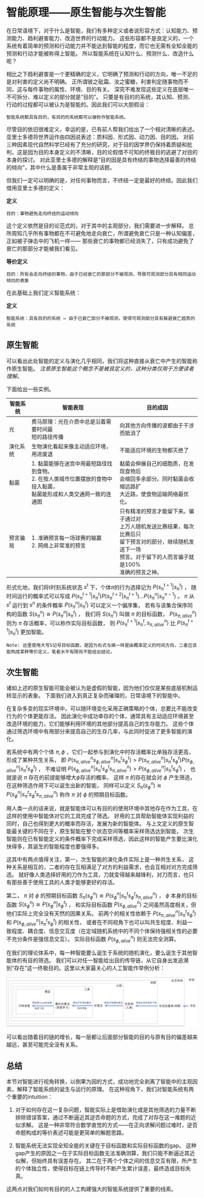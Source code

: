 # 智能原理——原生智能与次生智能

在日常语境下，对于什么是智能，我们有多种定义或者说形容方式：认知能力、预测能力、趋利避害能力、改造世界的行动能力。
这些形容都不是良定义的，一个系统有着简单的预测和行动能力并不能达到智能的程度，而它也无需有全知全能的预测和行动才能被称得上智能。
所以智能系统在认知什么、预测什么、改造什么呢？

相比之下趋利避害是一个更精确的定义，它明确了预测和行动的方向，唯一不足的是对利害的定义尚不明确。
正所谓彼之砒霜、汝之蜜糖，利害判定随事物而不同，这与每件事物的属性、环境、目的有关。
深究不难发现这些定义在底层唯一不可拆分、难以定义的部分就是“目的”。
只要是有目的的系统，其认知、预测、行动的过程都可以被认为是智能的。因此我们可以大胆假设：

```text
智能系统都具有目的，有目的的系统都可以被称作智能系统。
```

尽管目的依旧很难定义，幸运的是，已有前人帮我们给出了一个相对清晰的表述。
亚里士多德将世界运作由四因说表述：质料因、形式因、动力因、目的因。
对前三种因素现代自然科学已经有了充分的研究，对于目的因学界仍保持着质疑和批判，这是因为目的本身定义的不清晰，目的论假借不可知的终极目的逃避了对目的本身的探讨。
对此亚里士多德的解释是“目的因是具有终结的事物选择最善的终结的倾向”，其中什么是善属于非常主观的话题。

但我们一定可以明确的是，对任何事物而言，不终结一定是最好的终结。因此我们借用亚里士多德的定义：

**定义**

```text
目的：事物避免走向终结的运动倾向
```

这个定义依然是目的论范式的，对于其中的主观部分，我们需要进一步解释。
总所周知几乎所有事物都在不可避免地走向衰亡，所谓避免衰亡只是一种认知偏差，正如被子弹击中的飞机一样——
那些衰亡的事物都已经消失了，只有成功避免了衰亡的那部分才能被我们看见。

**等价定义**

```text
目的：所有会走向终结的事物，由于已经衰亡的那部分不被观测，导致可观测部分具有相同运动倾向的表象
```

在此基础上我们定义智能系统：

**定义**

```text
智能系统：具有目的的系统 ⇔ 由于已衰亡部分不被观测，使得可观测部分具有躲避衰亡趋势的系统
```


## 原生智能

可以看出此处智能的定义与演化几乎相同，我们将这种直接从衰亡中产生的智能称作原生智能。
*注意原生智能这个概念不是被良定义的，这种分类仅用于方便读者理解。*

下面给出一些实例。


| 智能系统 | 智能表现 | 目的成因 |
|---|---|---|
| 光 | 费马原理：光在介质中总是沿着需要时间最<br>短的路径传播 | 向其他方向传播的波都由于干涉而抵消了 |
| 演化系统 | 生物演化看起来像主动适应环境，用进废退 | 不能适应环境的生物都灭绝了 |
| 黏菌 | 1. 黏菌能够在迷宫中用最短路径找到食物。<br>2. 在按人类城市位置摆放的食物中投入黏菌，<br>黏菌能形成和人类交通网一致的连通图 | 黏菌会伸展自己的细胞质，在发现食物后<br>会缩回多余部分。同时黏菌会收缩远路扩<br>大近路，使食物运输网络最优化。 |
| 预言骗局 | 1. 准确预言每一场球赛的输赢<br>2. 网络上非常准的预言 | 只有精准的预言才能留下来。骗子通过对<br>上万人随机发送比赛结果，每次比赛后只<br>留下预言对的部分，继续随机发送下一场<br>预言。对于留下的人而言骗子就是100%<br>准确的预言之神。 |

形式化地，我们将t时刻系统状态 $s^t$ 下，个体$\pi$的行为选择记为 $P(s_{\pi}^{t+1}|s_{\pi}^t)$ ，
随时间运行的概率式可以写成 $P(s_{\pi}^{t+1}|s_{\pi}^t)P(s_{\pi}^{t+2}|s_{\pi}^{t+1})...P(s_{\pi}^n|s_{\pi}^{n-1})$ 。
$\pi$ 从 $s^t$ 运行到 $s^n$ 的条件概率 $P(s_{\pi}^n|s_{\pi}^t)$ 可以定义一个偏序集，
若有与该集合保序同构的函数 $S(s_{\pi}^n) \cong P(s_{\pi}^n|s_{\pi}^t)$ ，
我们将 $S(s_{\pi}^n)$ 叫做 $\pi$ 的目标函数， $P(s_{\pi,alive}^n)$ 则为 $\pi$ 存活概率，可以称作实际目标函数，
则 $P(s_{\pi}^{t+1}|s_{\pi}^t,s_{\pi,alive}^n)$ 比 $P(s_{\pi}^{t+1}|s_{\pi}^t)$ 更加智能。

```text
Note: 这里使用大写S记号目标函数，是因为右式与熵一样是由概率定义的时间方向，二者应该能构成某种等价定义，笔者水平有限尚不能给出结论。
```

## 次生智能

诸如上述的原生智能可能会被认为是虚假的智能，因为他们仅仅是某些底层机制运转显示的表象。
下面我们进入到真正复杂而璀璨的，日常语境下的智能中。

在复杂多变的现实环境中，可以随环境变化采用正确策略的个体，总要比不能改变行为的个体更能存活。
因此演化中成功幸存的个体，通常具有主动适应环境甚至改造环境的能力，它们能够利用环境的其他部分提高自己的生存能力。
这些个体通过筛选环境中有用部分来提高自己的生存几率，与此同时促进了更多智能的演化。

若系统中有两个个体 $\pi, \phi$ ，它们一起参与到演化中时存活概率比单独存活更高，形成了某种共生关系，
即 $P(s_{\pi,alive}^n s_{\phi,alive}^n | s_{\pi}^t s_{\phi}^t) \gt P(s_{\pi,alive}^n|s_{\pi}^t s_{\phi}^t)P(s_{\phi,alive}^n|s_{\pi}^t s_{\phi}^t)$ ，
不难证明 $P(s_{\phi,alive}^n | s_{\pi}^t s_{\phi}^t s_{\pi,alive}^n) \gt P(s_{\phi,alive}^n | s_{\pi}^t s_{\phi}^t)$ ，
也就是说 $\pi$ 存在的前提能够增大$\phi$存活的概率。
这样 $\pi$ 的存在就会对 $\phi$ 产生筛选，在这种筛选作用下可以诞生出新的智能，
同样可以定义 $S_{\pi}(s_{\phi}^n) \cong P(s_{\phi}^{n}|s_{\pi}^t s_{\phi}^t s_{\pi,alive}^n)$ 称作 $\pi$ 对 $\phi$ 的预期目标函数。

用人类一点的话来说，就是智能体可以有目的的使用环境中其他存在作为工具，在这样的使用中智能体对它的工具完成了筛选。
好用的工具帮助智能体实现利益的同时，自己也得到更大的概率而存活，发展为新的智能体。
与上文定义的原生智能最关键的不同在于，原生智能在整个状态空间等概率采样筛选达到智能，
次生智能则在已有智能定义的条件概率下完成采样筛选，因此这样的智能产生要比演化快得多，其诞生的智能程度也要强得多。

这其中有两点值得关注，第一，次生智能的演化条件实际上是一种共生关系，
这种关系是相互的，二者的存在互相满足了对方的利益需求，也会互相对对方完成筛选。
就好像人类选择好用的刀作为工具，刀就变得越来越锋利，对刀而言，也只有那些善于使用工具的人类才能够更好的存活。

第二， $\pi$ 对 $\phi$ 的预期目标函数 $S_{\pi}(s_{\phi}^n) \cong P(s_{\phi}^{n}|s_{\pi}^t s_{\phi}^t s_{\pi,alive}^n)$ ，
$\phi$ 本身的目标函数 $S(s_{\phi}^n) \cong P(s_{\phi}^n|s_{\phi}^t)$ ，
和实际目标函数 $P(s_{\phi,alive}^n)$ 之间虽然高度相关，但他们实际上完全没有天然的因果关系。
前两个的相关性依赖于 $P(s_{\pi,alive}^n|s_{\pi}^t s_{\phi}^t)$ 和 $P(s_{\phi,alive}^n|s_{\pi}^t s_{\phi}^t)$ 的相关性，
或者在不同视角下也可以叫共生程度、利益一致程度、耦合度、信息交互度（在定域随机系统中的不同个体保持强相关性的必要不充分条件是强信息交互）。
实际目标函数 $P(s_{\phi,alive}^n)$ 则无法完全测算。

在我们的理论体系中，每一种智能要么诞生于系统的随机演化，要么诞生于其他智能体的有目的筛选。
我们可以对任一智能给出目的传导链，从它自身出发追溯到“存在”这一终极目的。这里以大家最关心的人工智能作举例分析：

![](../img/means-end-chain-zh.png)

可以看出随着目的链的增长，每一层都让后面部分智能的目的与原有目的偏差越来越远，甚至可能完全没有关系。

## 总结

本节对智能进行视角转换，以倒果为因的方式，成功地完全剥离了智能中的主观因素，解释了智能系统的诞生与运行的原理。
在这种视角下，我们对智能系统有两个重要的intuition：

1. 对于如何存在这一复杂问题，智能实际上是借助演化或是其他筛选的力量不断排除错误答案，通过不断逼近其逆否命题的方式，完成了对存在这一难题的近似求解。
这是一种非常符合数学直觉的方式——在正向求解问题过难时，逆否命题构成的等价表述可能是更简单的解题思路。

2. 智能系统无法实现全知全能的关键在于目标函数和实际目标函数的gap。
这种gap产生的原因之一在于实际目标函数无法准确测算，我们只能不断逼近其近似解，但始终具有误差存在。
其二在于两个个体之间的信息交互有限，所产生的个体独立性，使得目标在链上传导时不断产生累计误差，最终造成目标失真。

这两点对我们如何有目的的人工构建强大的智能系统提供了重要的线索。
